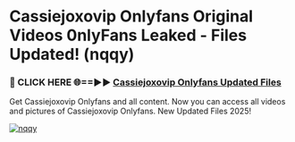 # Cassiejoxovip Onlyfans Original Videos 0nlyFans Leaked - Files Updated! (nqqy)

<h3>🔴 CLICK HERE 🌐==►► <a href="https://tinyurl.com/ehrbuxhb" rel="nofollow">Cassiejoxovip Onlyfans Updated Files</a></h3>

Get Cassiejoxovip Onlyfans and all content. Now you can access all videos and pictures of Cassiejoxovip Onlyfans. New Updated Files 2025!

[![nqqy](https://i.imgur.com/lVYEuWS.gif)](https://tinyurl.com/ehrbuxhb)
